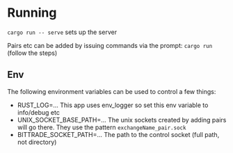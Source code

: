 # Running

`cargo run -- serve` sets up the server

Pairs etc can be added by issuing commands via the prompt: `cargo run` (follow the steps)

## Env

The following environment variables can be used to control a few things:

- RUST_LOG=... This app uses env_logger so set this env variable to info/debug etc
- UNIX_SOCKET_BASE_PATH=... The unix sockets created by adding pairs will go there. They use the pattern `exchangeName_pair.sock`
- BITTRADE_SOCKET_PATH=... The path to the control socket (full path, not directory)
